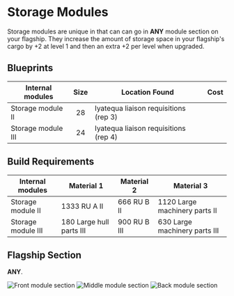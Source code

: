 # Storage Modules

Storage modules are unique in that can can go in **ANY** module section on your flagship. They increase the amount of storage space in your flagship's cargo by +2 at level 1 and then an extra +2 per level when upgraded.

## Blueprints

|Internal modules  |Size |Location Found                       |Cost      |
|------------------|:---:|-------------------------------------|----------|
|Storage module II |28   |Iyatequa liaison requisitions (rep 3)|          |
|Storage module III|24   |Iyatequa liaison requisitions (rep 4)|          |

## Build Requirements

|Internal modules  |Material 1              |Material 2    |Material 3                    |
|------------------|------------------------|--------------|------------------------------|
|Storage module II |1333 RU A II            |666 RU B II   |1120 Large machinery parts II |
|Storage module III|180 Large hull parts III|900 RU B III  |630  Large machinery parts III|

## Flagship Section

**ANY**.

![Front module section](/img/modules/module-section-front.png)
![Middle module section](/img/modules/module-section-middle.png)
![Back module section](/img/modules/module-section-back.png)
